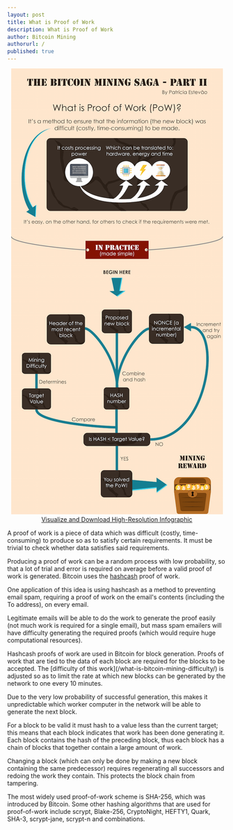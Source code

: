 ```yaml
---
layout: post
title: What is Proof of Work
description: What is Proof of Work
author: Bitcoin Mining
authorurl: /
published: true
---
```



<center><img src="/images/what-is-proof-of-work.png">
<a href="/images/what-is-proof-of-work-high-resolution.png" target="_blank">Visualize and Download High-Resolution Infographic</a></center>
<p>A proof of work is a piece of data which was difficult (costly, time-consuming) to produce so as to satisfy certain requirements. It must be trivial to check whether data satisfies said requirements.
<p>Producing a proof of work can be a random process with low probability, so that a lot of trial and error is required on average before a valid proof of work is generated. Bitcoin uses the <a href="/what-is-hashcash/">hashcash</a> proof of work.
<p>One application of this idea is using hashcash as a method to preventing email spam, requiring a proof of work on the email's contents (including the To address), on every email.
<p>Legitimate emails will be able to do the work to generate the proof easily (not much work is required for a single email), but mass spam emailers will have difficulty generating the required proofs (which would require huge computational resources).
<p>Hashcash proofs of work are used in Bitcoin for block generation. Proofs of work that are tied to the data of each block are required for the blocks to be accepted. The [difficulty of this work](/what-is-bitcoin-mining-difficulty/) is adjusted so as to limit the rate at which new blocks can be generated by the network to one every 10 minutes.
<p>Due to the very low probability of successful generation, this makes it unpredictable which worker computer in the network will be able to generate the next block.
<p>For a block to be valid it must hash to a value less than the current target; this means that each block indicates that work has been done generating it. Each block contains the hash of the preceding block, thus each block has a chain of blocks that together contain a large amount of work.
<p>Changing a block (which can only be done by making a new block containing the same predecessor) requires regenerating all successors and redoing the work they contain. This protects the block chain from tampering.
<p>The most widely used proof-of-work scheme is SHA-256, which was introduced by Bitcoin. Some other hashing algorithms that are used for proof-of-work include scrypt, Blake-256, CryptoNight, HEFTY1, Quark, SHA-3, scrypt-jane, scrypt-n and combinations.

